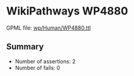 # WikiPathways WP4880

GPML file: [wp/Human/WP4880.ttl](wp/Human/WP4880.ttl)

## Summary

* Number of assertions: 2
* Number of fails: 0
